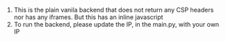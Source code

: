 1. This is the plain vanila backend that does not return any CSP headers nor has any iframes. But this has an inline javascript
2. To run the backend, please update the IP, in the main.py,  with your own IP
